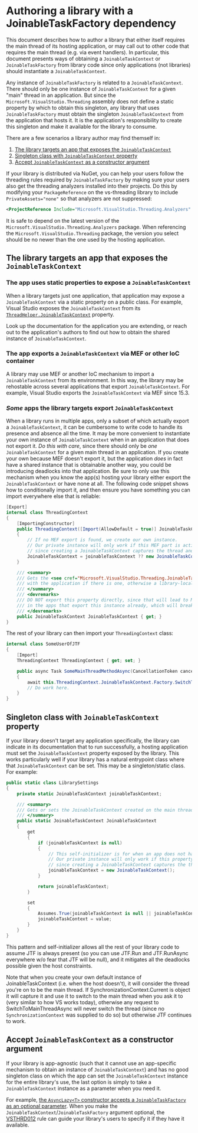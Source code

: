 # Authoring a library with a JoinableTaskFactory dependency

This document describes how to author a library that either itself requires the main thread of its hosting application, or may call out to other code that requires the main thread (e.g. via event handlers). In particular, this document presents ways of obtaining a `JoinableTaskContext` or `JoinableTaskFactory` from library code since only applications (not libraries) should instantiate a `JoinableTaskContext`.

Any instance of `JoinableTaskFactory` is related to a `JoinableTaskContext`. There should only be one instance of `JoinableTaskContext` for a given "main" thread in an application. But since the `Microsoft.VisualStudio.Threading` assembly does not define a static property by which to obtain this singleton, any library that uses `JoinableTaskFactory` must obtain the singleton `JoinableTaskContext` from the application that hosts it. It is the application's responsibility to create this singleton and make it available for the library to consume.

There are a few scenarios a library author may find themself in:

1. [The library targets an app that exposes the `JoinableTaskContext`](#appoffers)
1. [Singleton class with `JoinableTaskContext` property](#singleton)
1. [Accept `JoinableTaskContext` as a constructor argument](#ctor)

If your library is distributed via NuGet, you can help your users follow the threading rules required by `JoinableTaskFactory` by
making sure your users also get the threading analyzers installed into their projects. Do this by modifying your `PackageReference` on the vs-threading library to include `PrivateAssets="none"` so that analyzers are not suppressed:

```xml
<ProjectReference Include="Microsoft.VisualStudio.Threading.Analyzers" Version="[latest-stable-version]" PrivateAssets="none" />
```

It is safe to depend on the latest version of the `Microsoft.VisualStudio.Threading.Analyzers` package.
When referencing the `Microsoft.VisualStudio.Threading` package, the version you select should be no newer than the one used by the hosting application.

## <a name="appoffers"></a>The library targets an app that exposes the `JoinableTaskContext`

### The app uses static properties to expose a `JoinableTaskContext`

When a library targets just one application, that application may expose a `JoinableTaskContext` via a static property on a public class.
For example, Visual Studio exposes the `JoinableTaskContext` from its [`ThreadHelper.JoinableTaskContext`](https://docs.microsoft.com/en-us/dotnet/api/microsoft.visualstudio.shell.threadhelper.joinabletaskcontext?view=visualstudiosdk-2017) property.

Look up the documentation for the application you are extending, or reach out to the application's authors to find out how to obtain the shared instance of `JoinableTaskContext`.

### The app exports a `JoinableTaskContext` via MEF or other IoC container

A library may use MEF or another IoC mechanism to import a `JoinableTaskContext` from its environment. In this way, the library may be rehostable across several applications that export `JoinableTaskContext`.
For example, Visual Studio exports the `JoinableTaskContext` via MEF since 15.3.

### *Some* apps the library targets export `JoinableTaskContext`

When a library runs in multiple apps, only a subset of which actually export a `JoinableTaskContext`, it can be cumbersome to write code to handle its presence and absence all the time. It may be more convenient to instantiate your own instance of `JoinableTaskContext` when in an application that does not export it. *Do this with care*, since there should only be *one* `JoinableTaskContext` for a given main thread in an application. If you create your own because MEF doesn't export it, but the application *does* in fact have a shared instance that is obtainable another way, you could be introducing deadlocks into that application. Be sure to only use this mechanism when you know the app(s) hosting your library either export the `JoinableTaskContext` or have none at all. The following code snippet shows how to conditionally import it, and then ensure you have something you can import everywhere else that is reliable:

```cs
[Export]
internal class ThreadingContext
{
    [ImportingConstructor]
    public ThreadingContext([Import(AllowDefault = true)] JoinableTaskContext joinableTaskContext)
    {
        // If no MEF export is found, we create our own instance.
        // Our private instance will only work if this MEF part is activated on the main thread of the application
        // since creating a JoinableTaskContext captures the thread and SynchronizationContext.
        JoinableTaskContext = joinableTaskContext ?? new JoinableTaskContext();
    }

    /// <summary>
    /// Gets the <see cref="Microsoft.VisualStudio.Threading.JoinableTaskContext" /> associated
    /// with the application if there is one, otherwise a library-local instance.
    /// </summary>
    /// <devremarks>
    /// DO NOT export this property directly, since that will lead to MEF observing TWO exports
    /// in the apps that export this instance already, which will break everyone using this MEF export.
    /// </devremarks>
    public JoinableTaskContext JoinableTaskContext { get; }
}
```

The rest of your library can then import your `ThreadingContext` class:

```cs
internal class SomeUserOfJTF
{
    [Import]
    ThreadingContext ThreadingContext { get; set; }

    public async Task SomeMainThreadMethodAsync(CancellationToken cancellationToken)
    {
        await this.ThreadingContext.JoinableTaskContext.Factory.SwitchToMainThreadAsync(cancellationToken);
        // Do work here.
    }
}
```

## <a name="singleton"></a>Singleton class with `JoinableTaskContext` property

If your library doesn't target any application specifically, the library can indicate in its documentation that to run successfully, a hosting application must set the `JoinableTaskContext` property exposed by the library. This works particularly well if your library has a natural entrypoint class where that `JoinableTaskContext` can be set. This may be a singleton/static class. For example:

```cs
public static class LibrarySettings
{
    private static JoinableTaskContext joinableTaskContext;

    /// <summary>
    /// Gets or sets the JoinableTaskContext created on the main thread of the application hosting this library.
    /// </summary>
    public static JoinableTaskContext JoinableTaskContext
    {
        get
        {
            if (joinableTaskContext is null)
            {
                // This self-initializer is for when an app does not have a `JoinableTaskContext` to pass to the library.
                // Our private instance will only work if this property getter first runs on the main thread of the application
                // since creating a JoinableTaskContext captures the thread and SynchronizationContext.
                joinableTaskContext = new JoinableTaskContext();
            }

            return joinableTaskContext;
        }

        set
        {
            Assumes.True(joinableTaskContext is null || joinableTaskContext == value, "This property has already been set to another value or is set after its value has been retrieved with a self-created value. Set this property once, before it is used elsewhere.");
            joinableTaskContext = value;
        }
    }
}
```

This pattern and self-initializer allows all the rest of your library code to assume JTF is always present (so you can use JTF.Run and JTF.RunAsync everywhere w/o fear that JTF will be null), and it mitigates all the deadlocks possible given the host constraints.

Note that when you create your own default instance of JoinableTaskContext (i.e. when the host doesn't), it will consider the thread you're on to be the main thread. If SynchronizationContext.Current is object it will capture it and use it to switch to the main thread when you ask it to (very similar to how VS works today), otherwise any request to SwitchToMainThreadAsync will never switch the thread (since no `SynchronizationContext` was supplied to do so) but otherwise JTF continues to work.

## <a name="ctor"></a>Accept `JoinableTaskContext` as a constructor argument

If your library is app-agnostic (such that it cannot use an app-specific mechanism to obtain an instance of `JoinableTaskContext`) and has no good singleton class on which the app can set the `JoinableTaskContext` instance for the entire library's use, the last option is simply to take a `JoinableTaskContext` instance as a parameter when you need it.

For example, [the `AsyncLazy<T>` constructor accepts a `JoinableTaskFactory` as an optional parameter](https://github.com/Microsoft/vs-threading/blob/027bff027c829cab6be54dbd15551d763199ebf0/src/Microsoft.VisualStudio.Threading/AsyncLazy.cs#L60).
When you make the `JoinableTaskContext`/`JoinableTaskFactory` argument optional, the [VSTHRD012](../analyzers/VSTHRD012.md) rule can guide your library's users to specify it if they have it available.
